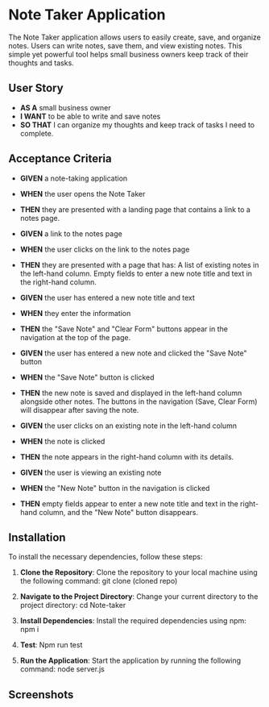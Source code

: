 # Note Taker Application
The Note Taker application allows users to easily create, save, and organize notes. Users can write notes, save them, and view existing notes. This simple yet powerful tool helps small business owners keep track of their thoughts and tasks.


## User Story
- **AS A** small business owner
- **I WANT** to be able to write and save notes
- **SO THAT** I can organize my thoughts and keep track of tasks I need to complete.

## Acceptance Criteria

- **GIVEN** a note-taking application
- **WHEN** the user opens the Note Taker
- **THEN** they are presented with a landing page that contains a link to a notes page.


- **GIVEN** a link to the notes page
- **WHEN** the user clicks on the link to the notes page
- **THEN** they are presented with a page that has:
A list of existing notes in the left-hand column.
Empty fields to enter a new note title and text in the right-hand column.


- **GIVEN** the user has entered a new note title and text
- **WHEN** they enter the information
- **THEN** the "Save Note" and "Clear Form" buttons appear in the navigation at the top of the page.


- **GIVEN** the user has entered a new note and clicked the "Save Note" button
- **WHEN** the "Save Note" button is clicked
- **THEN** the new note is saved and displayed in the left-hand column alongside other notes.
The buttons in the navigation (Save, Clear Form) will disappear after saving the note.


- **GIVEN** the user clicks on an existing note in the left-hand column
- **WHEN** the note is clicked
- **THEN** the note appears in the right-hand column with its details.


- **GIVEN** the user is viewing an existing note
- **WHEN** the "New Note" button in the navigation is clicked
- **THEN** empty fields appear to enter a new note title and text in the right-hand column, and the "New Note" button disappears.

## Installation
To install the necessary dependencies, follow these steps:

1. **Clone the Repository**: Clone the repository to your local machine using the following command:
    git clone (cloned repo)
   
2. **Navigate to the Project Directory**: Change your current directory to the project directory:
    cd Note-taker
    
3. **Install Dependencies**: Install the required dependencies using npm:
    npm i
   
5. **Test**: Npm run test   
    
6. **Run the Application**: Start the application by running the following command:
    node server.js

## Screenshots